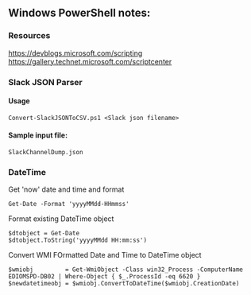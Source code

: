 ## Windows PowerShell notes:

### Resources
https://devblogs.microsoft.com/scripting <br />
https://gallery.technet.microsoft.com/scriptcenter 

### Slack JSON Parser

#### Usage
    Convert-SlackJSONToCSV.ps1 <Slack json filename>

#### Sample input file:
    SlackChannelDump.json

### DateTime
Get 'now' date and time and format

    Get-Date -Format 'yyyyMMdd-HHmmss'

Format existing DateTime object

```
$dtobject = Get-Date
$dtobject.ToString('yyyyMMdd HH:mm:ss')
```

Convert WMI FOrmatted Date and Time to DateTime object
```
$wmiobj         = Get-WmiObject -Class win32_Process -ComputerName EDIOMSPD-DB02 | Where-Object { $_.ProcessId -eq 6620 }
$newdatetimeobj = $wmiobj.ConvertToDateTime($wmiobj.CreationDate)
```
